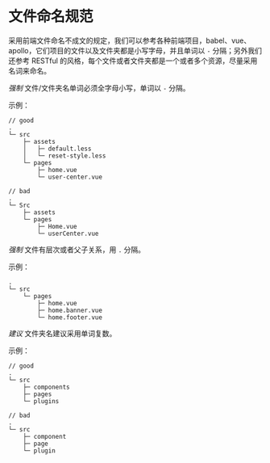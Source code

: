 # 文件命名规范
采用前端文件命名不成文的规定，我们可以参考各种前端项目，babel、vue、apollo，它们项目的文件以及文件夹都是小写字母，并且单词以 `-` 分隔；另外我们还参考 RESTful 的风格，每个文件或者文件夹都是一个或者多个资源，尽量采用名词来命名。

*强制* 文件/文件夹名单词必须全字母小写，单词以 `-` 分隔。

示例：
```
// good
.
└─ src
    ├─ assets
    │   ├─ default.less
    │   └─ reset-style.less
    └─ pages
        ├─ home.vue
        └─ user-center.vue

// bad
.
└─ Src
    ├─ assets
    └─ pages
        ├─ Home.vue
        └─ userCenter.vue
```

*强制* 文件有层次或者父子关系，用 `.` 分隔。

示例：
```
.
└─ src
    └─ pages
        ├─ home.vue
        ├─ home.banner.vue
        └─ home.footer.vue
```

*建议* 文件夹名建议采用单词复数。

示例：
```
// good
.
└─ src
    ├─ components
    ├─ pages
    └─ plugins

// bad
.
└─ src
    ├─ component
    ├─ page
    └─ plugin
```